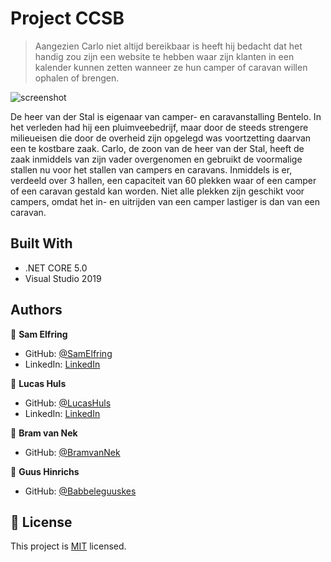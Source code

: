 # Project CCSB

> Aangezien Carlo niet altijd bereikbaar is heeft hij bedacht dat het handig zou zijn een website te
hebben waar zijn klanten in een kalender kunnen zetten wanneer ze hun camper of caravan willen
ophalen of brengen.

![screenshot](http://fleapo.com/blog/wp-content/uploads/2019/12/web_develop_img.jpg)

De heer van der Stal is eigenaar van camper- en caravanstalling Bentelo. In het verleden had hij een
pluimveebedrijf, maar door de steeds strengere milieueisen die door de overheid zijn opgelegd was
voortzetting daarvan een te kostbare zaak. Carlo, de zoon van de heer van der Stal, heeft de zaak
inmiddels van zijn vader overgenomen en gebruikt de voormalige stallen nu voor het stallen van
campers en caravans. Inmiddels is er, verdeeld over 3 hallen, een capaciteit van 60 plekken waar of
een camper of een caravan gestald kan worden. Niet alle plekken zijn geschikt voor campers, omdat
het in- en uitrijden van een camper lastiger is dan van een caravan.

## Built With

- .NET CORE 5.0
- Visual Studio 2019

## Authors

👤 **Sam Elfring**

- GitHub: [@SamElfring](https://github.com/SamElfring)
- LinkedIn: [LinkedIn](https://www.linkedin.com/in/sam-elfring-061822194)

👤 **Lucas Huls**

- GitHub: [@LucasHuls](https://github.com/LucasHuls)
- LinkedIn: [LinkedIn](https://www.linkedin.com/in/lucas-huls-261821194)

👤 **Bram van Nek**

- GitHub: [@BramvanNek](https://github.com/BramvanNek)

👤 **Guus Hinrichs**

- GitHub: [@Babbeleguuskes](https://github.com/Babbeleguuskes)

## 📝 License

This project is [MIT](./MIT.md) licensed.